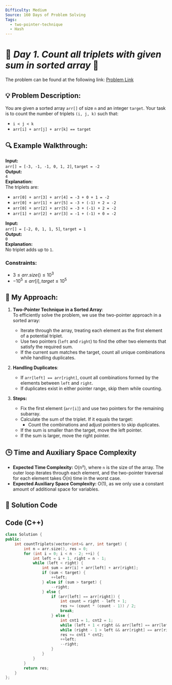 ```yaml
---
Difficulty: Medium  
Source: 160 Days of Problem Solving  
Tags:
  - two-pointer-technique
  - Hash
---
```


# 🚀 _Day 1. Count all triplets with given sum in sorted array_ 🧠


The problem can be found at the following link: [Problem Link](https://www.geeksforgeeks.org/batch/gfg-160-problems/track/two-pointer-technique-gfg-160/problem/count-all-triplets-with-given-sum-in-sorted-array)

## 💡 **Problem Description:**

You are given a sorted array `arr[]` of size `n` and an integer `target`. Your task is to count the number of triplets `(i, j, k)` such that:  
- `i < j < k`  
- `arr[i] + arr[j] + arr[k] == target`

## 🔍 **Example Walkthrough:**

**Input:**  
`arr[] = [-3, -1, -1, 0, 1, 2]`, `target = -2`  
**Output:**  
`4`  
**Explanation:**  
The triplets are:  
- `arr[0] + arr[3] + arr[4] = -3 + 0 + 1 = -2`  
- `arr[0] + arr[1] + arr[5] = -3 + (-1) + 2 = -2`  
- `arr[0] + arr[2] + arr[5] = -3 + (-1) + 2 = -2`  
- `arr[1] + arr[2] + arr[3] = -1 + (-1) + 0 = -2`



**Input:**  
`arr[] = [-2, 0, 1, 1, 5]`, `target = 1`  
**Output:**  
`0`  
**Explanation:**  
No triplet adds up to `1`.



### Constraints:
- $`3 ≤ arr.size() ≤ 10^3`$
- $`-10^5 ≤ arr[i], target ≤ 10^5`$



## 🎯 **My Approach:**

1. **Two-Pointer Technique in a Sorted Array**:  
   To efficiently solve the problem, we use the two-pointer approach in a sorted array:
   - Iterate through the array, treating each element as the first element of a potential triplet.
   - Use two pointers (`left` and `right`) to find the other two elements that satisfy the required sum.
   - If the current sum matches the target, count all unique combinations while handling duplicates.

2. **Handling Duplicates**:  
   - If `arr[left] == arr[right]`, count all combinations formed by the elements between `left` and `right`.
   - If duplicates exist in either pointer range, skip them while counting.

3. **Steps:**
   - Fix the first element (`arr[i]`) and use two pointers for the remaining subarray.
   - Calculate the sum of the triplet. If it equals the target:
     - Count the combinations and adjust pointers to skip duplicates.
   - If the sum is smaller than the target, move the left pointer.
   - If the sum is larger, move the right pointer.



## 🕒 **Time and Auxiliary Space Complexity** 

- **Expected Time Complexity:** O(n²), where `n` is the size of the array. The outer loop iterates through each element, and the two-pointer traversal for each element takes O(n) time in the worst case.
- **Expected Auxiliary Space Complexity:** O(1), as we only use a constant amount of additional space for variables.

## 📝 **Solution Code**

## Code (C++)

```cpp
class Solution {
public:
    int countTriplets(vector<int>& arr, int target) {
        int n = arr.size(), res = 0;
        for (int i = 0; i < n - 2; ++i) {
            int left = i + 1, right = n - 1;
            while (left < right) {
                int sum = arr[i] + arr[left] + arr[right];
                if (sum < target) {
                    ++left;
                } else if (sum > target) {
                    --right;
                } else {
                    if (arr[left] == arr[right]) {
                        int count = right - left + 1;
                        res += (count * (count - 1)) / 2;
                        break;
                    } else {
                        int cnt1 = 1, cnt2 = 1;
                        while (left + 1 < right && arr[left] == arr[left + 1]) ++left, ++cnt1;
                        while (right - 1 > left && arr[right] == arr[right - 1]) --right, ++cnt2;
                        res += cnt1 * cnt2;
                        ++left;
                        --right;
                    }
                }
            }
        }
        return res;
    }
};
```

